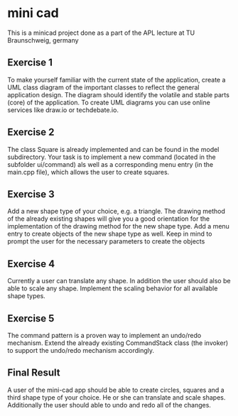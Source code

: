 # mini cad

This is a minicad project done as a part of the APL lecture at TU Braunschweig, germany

## Exercise 1
To make yourself familiar with the current state of the application, create a UML class diagram of the
important classes to reflect the general application design. The diagram should identify the volatile
and stable parts (core) of the application. To create UML diagrams you can use online services like
draw.io or techdebate.io.
## Exercise 2
The class Square is already implemented and can be found in the model subdirectory. Your task is to
implement a new command (located in the subfolder ui/command) als well as a corresponding menu
entry (in the main.cpp file), which allows the user to create squares.
## Exercise 3
Add a new shape type of your choice, e.g. a triangle. The drawing method of the already existing
shapes will give you a good orientation for the implementation of the drawing method for the new
shape type. Add a menu entry to create objects of the new shape type as well. Keep in mind to
prompt the user for the necessary parameters to create the objects
## Exercise 4
Currently a user can translate any shape. In addition the user should also be able to scale any shape.
Implement the scaling behavior for all available shape types.
## Exercise 5
The command pattern is a proven way to implement an undo/redo mechanism. Extend the already
existing CommandStack class (the invoker) to support the undo/redo mechanism accordingly.
## Final Result
A user of the mini-cad app should be able to create circles, squares and a third shape type of your
choice. He or she can translate and scale shapes. Additionally the user should able to undo and redo
all of the changes.
